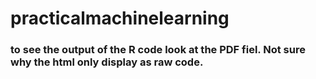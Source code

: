 # practicalmachinelearning

### to see the output of the R code look at the PDF fiel.  Not sure why the html only display as raw code. 
